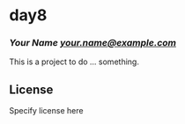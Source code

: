 # day8
### _Your Name <your.name@example.com>_

This is a project to do ... something.

## License

Specify license here

